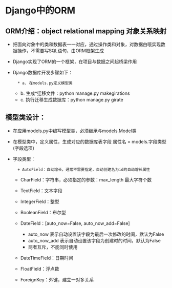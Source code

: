 Django中的ORM
===
## ORM介绍：object relational mapping 对象关系映射
* 把面向对象中的类和数据表一一对应，通过操作类和对象，对数据白哦实现数据操作，不需要写SQL语句，由ORM框架生成
* Django实现了ORM的一个框架，在项目与数据之间起桥梁作用
* Django数据库开发步骤如下： 

		* a. 在models.py定义模型类
	* b. 生成*迁移文件：python manage.py makegirations
	* c. 执行迁移生成数据库：python manage.py girate
## 模型类设计：
* 在应用models.py中编写模型类，必须继承与models.Model类
* 在模型类中，定义属性，生成对应的数据库表字段
		属性名 = models.字段类型(字段选项) 
* 字段类型：

		+ AutoField：自动增长，通常不需要指定，自动创建名为id的自动增长属性
	
	+ CharField：字符串，必须指定的参数：max_length 最大字符个数
	
	+ TextField：文本字段
	
	+ IntegerField：整型
	
	+ BooleanField：布尔型
	
	+ DateField：[auto_now=False, auto_now_add=False]
	  + auto_now 表示自动设置该字段为最后一次修改的时间，默认为False
	  + auto_now_add 表示自动设置该字段为创建时的时间，默认为False
	  + 两者互斥，不能同时使用
	
	+ DateTimeField：日期时间
	
	+ FloatField：浮点数
	
	+ ForeignKey：外键，建立一对多关系

